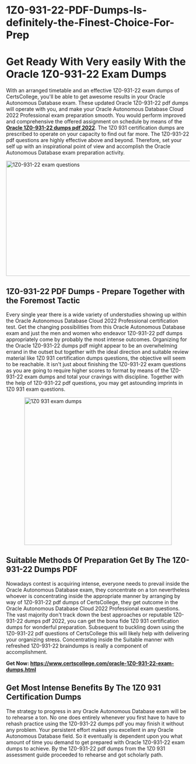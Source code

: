 # 1Z0-931-22-PDF-Dumps-Is-definitely-the-Finest-Choice-For-Prep<h1><strong>Get Ready With Very easily With the Oracle 1Z0-931-22 Exam Dumps&nbsp;</strong></h1>
<p><span style="font-weight: 400;">With an arranged timetable and an effective  1Z0-931-22 exam dumps of CertsCollege, you'll be able to get awesome results in your Oracle Autonomous Database exam. These updated Oracle 1Z0-931-22 pdf dumps will operate with you, and make your Oracle Autonomous Database Cloud 2022 Professional exam preparation smooth. You would perform improved and comprehensive the offered assignment on schedule by means of the <strong><a href="https://www.certscollege.com/oracle-1Z0-931-22-exam-dumps.html">Oracle 1Z0-931-22 dumps pdf 2022</a></strong>. The 1Z0 931 certification dumps are prescribed to operate on your capacity to find out far more. The  1Z0-931-22 pdf questions are highly effective above and beyond. Therefore, set your self up with an inspirational point of view and accomplish the Oracle Autonomous Database exam preparation activity.&nbsp;</span></p>
<p><span style="font-weight: 400;"><img style="display: block; margin-left: auto; margin-right: auto;" src="https://i.ibb.co/CPDK3ps/Yellow-and-Blue-Initiative-Blog-Banner.png" alt="1Z0-931-22 exam questions" width="559" height="315" /></span></p>
<h2><strong>1Z0-931-22 PDF Dumps - Prepare Together with the Foremost Tactic</strong></h2>
<p><span style="font-weight: 400;">Every single year there is a wide variety of understudies showing up within the Oracle Autonomous Database Cloud 2022 Professional certification test. Get the changing possibilities from this Oracle Autonomous Database exam and just the men and women who endeavor 1Z0-931-22 pdf dumps appropriately come by probably the most intense outcomes. Organizing for the Oracle 1Z0-931-22 dumps pdf might appear to be an overwhelming errand in the outset but together with the ideal direction and suitable review material like 1Z0 931 certification dumps questions, the objective will seem to be reachable. It isn't just about finishing the 1Z0-931-22 exam questions as you are going to require higher scores to format by means of the 1Z0-931-22 exam dumps and total your cravings with discipline. Together with the help of 1Z0-931-22 pdf questions, you may get astounding imprints in 1Z0 931 exam questions.</span></p>
<p><span style="font-weight: 400;"><a href="https://tinyurl.com/ye26333e"><img style="display: block; margin-left: auto; margin-right: auto;" src="https://i.ibb.co/9tMrhdY/Teacher-Appreciation-Invitation.png" alt="1Z0 931 exam dumps " width="404" height="404" /></a></span></p>
<h2><strong>Suitable Methods Of Preparation Get By The 1Z0-931-22 Dumps PDF</strong></h2>
<p><span style="font-weight: 400;">Nowadays contest is acquiring intense, everyone needs to prevail inside the Oracle Autonomous Database exam, they concentrate on a ton nevertheless whoever is concentrating inside the appropriate manner by arranging by way of 1Z0-931-22 pdf dumps of CertsCollege, they get outcome in the Oracle Autonomous Database Cloud 2022 Professional exam questions. The vast majority don't track down the best approaches or reputable 1Z0-931-22 dumps pdf 2022, you can get the bona fide 1Z0 931 certification dumps for wonderful preparation. Subsequent to buckling down using the  1Z0-931-22 pdf questions of CertsCollege this will likely help with delivering your organizing stress. Concentrating inside the Suitable manner with refreshed 1Z0-931-22 braindumps is really a component of accomplishment.</span></p>
<p><span style="font-weight: 400;"><strong>Get Now: <a href="https://www.certscollege.com/oracle-1Z0-931-22-exam-dumps.html">https://www.certscollege.com/oracle-1Z0-931-22-exam-dumps.html</a></strong></span></p>
<h2><strong>Get Most Intense Benefits By The 1Z0 931 Certification Dumps</strong></h2>
<p><span style="font-weight: 400;">The strategy to progress in any Oracle Autonomous Database exam will be to rehearse a ton. No one does entirely whenever you first have to have to rehash practice using the 1Z0-931-22 dumps pdf you may finish it without any problem. Your persistent effort makes you excellent in any Oracle Autonomous Database field. So it eventually is dependent upon you what amount of time you demand to get prepared with Oracle 1Z0-931-22 exam dumps to achieve. By the 1Z0-931-22 pdf dumps from the 1Z0 931 assessment guide proceeded to rehearse and got scholarly path.</span></p>
